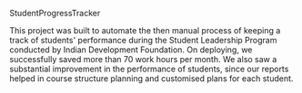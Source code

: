 StudentProgressTracker

This project was built to automate the then manual process of keeping a track of students' performance during the Student Leadership Program conducted by Indian Development Foundation. On deploying, we successfully saved more than 70 work hours per month.
We also saw a substantial improvement in the performance of students, since our reports helped in course structure planning and customised plans for each student.
